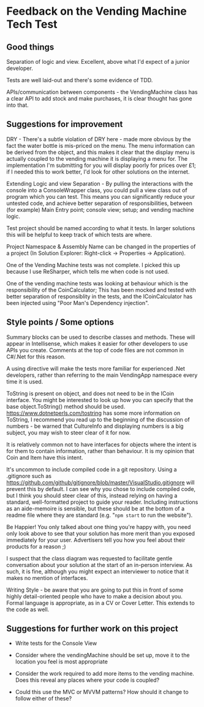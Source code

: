 # Feedback on the Vending Machine Tech Test

## Good things

Separation of logic and view. Excellent, above what I'd expect of a junior developer.

Tests are well laid-out and there's some evidence of TDD.

APIs/communication between components - the VendingMachine class has a clear API to add stock and make purchases, it is clear thought has gone into that.

## Suggestions for improvement

DRY - There's a subtle violation of DRY here - made more obvious by the fact the water bottle is mis-priced on the menu. The menu information can be derived from the object, and this makes it clear that the display menu is actually coupled to the vending machine it is displaying a menu for. The implementation I'm submitting for you will display poorly for prices over £1; if I needed this to work better, I'd look for other solutions on the internet.

Extending Logic and view Separation - By pulling the interactions with the console into a ConsoleWrapper class, you could pull a view class out of program which you can test. This means you can significantly reduce your untested code, and achieve better separation of responsibilities, between (for example) Main Entry point; console view; setup; and vending machine logic.

Test project should be named according to what it tests. In larger solutions this will be helpful to keep track of which tests are where.

Project Namespace & Assembly Name can be changed in the properties of a project (In Solution Explorer: Right-click -> Properties -> Application).

One of the Vending Machine tests was not complete. I picked this up because I use ReSharper, which tells me when code is not used.

One of the vending machine tests was looking at behaviour which is the responsibility of the CoinCalculator; This has been mocked and tested with better separation of responsiblity in the tests, and the ICoinCalculator has been injected using "Poor Man's Dependency injection".

## Style points / Some options

Summary blocks can be used to describe classes and methods. These will appear in Intellisense, which makes it easier for other developers to use APIs you create. Comments at the top of code files are not common in C#/.Net for this reason.

A using directive will make the tests more familiar for experienced .Net developers, rather than referring to the main VendingApp namespace every time it is used.

ToString is present on object, and does not need to be in the ICoin interface. You might be interested to look up how you can specify that the base object.ToString() method should be used. <https://www.dotnetperls.com/tostring> has some more information on ToString, I recommend you read up to the beginning of the discussion of numbers - be warned that CultureInfo and displaying numbers is a big subject, you may wish to steer clear of it for now.

It is relatively common not to have interfaces for objects where the intent is for them to contain information, rather than behaviour. It is my opinion that Coin and Item have this intent.

It's uncommon to include compiled code in a git repository. Using a .gitignore such as <https://github.com/github/gitignore/blob/master/VisualStudio.gitignore> will prevent this by default. I can see why you chose to include compiled code, but I think you should steer clear of this, instead relying on having a standard, well-formatted project to guide your reader. Including instructions as an aide-memoire is sensible, but these should be at the bottom of a readme file where they are standard (e.g. "`npm start` to run the website").

Be Happier! You only talked about one thing you're happy with, you need only look above to see that your solution has more merit than you exposed immediately for your user. Advertisers tell you how you feel about their products for a reason ;)

I suspect that the class diagram was requested to facilitate gentle conversation about your solution at the start of an in-person interview. As such, it is fine, although you might expect an interviewer to notice that it makes no mention of interfaces.

Writing Style - be aware that you are going to put this in front of some highly detail-oriented people who have to make a decision about you. Formal language is appropriate, as in a CV or Cover Letter. This extends to the code as well.

## Suggestions for further work on this project

- Write tests for the Console View

- Consider where the vendingMachine should be set up, move it to the location you feel is most appropriate

- Consider the work required to add more items to the vending machine. Does this reveal any places where your code is coupled?

- Could this use the MVC or MVVM patterns? How should it change to follow either of these?